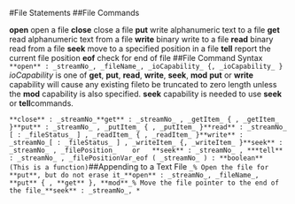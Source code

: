 #File Statements
##File Commands

**open**   open a file
**close**   close a file
**put**   write alphanumeric text to a file
**get**   read alphanumeric text from a file
**write**   binary write to a file
**read**   binary read from a file
**seek**   move to a specified position in a file
**tell**   report the current file position
**eof**   check for end of file
##File Command Syntax
`**open** : _streamNo_, _fileName_, _ioCapability_ {, _ioCapability_ }`
_ioCapability_ is one of **get**, **put**, **read**, **write**, **seek**, **mod**
**put** or **write** capability will cause any existing fileto be truncated to zero length unless the **mod** capability is also specified.
**seek** capability is needed to use **seek** or **tell**commands.


`**close** : _streamNo_**get** : _streamNo_ , _getItem_ { , _getItem_ }**put** : _streamNo_ , _putItem_ { , _putItem_ }**read** : _streamNo_ [ : _fileStatus_ ] , _readItem_ { , _readItem_ }**write** : _streamNo_[ : _fileStatus_ ] , _writeItem_ {, _writeItem_ }**seek** : _streamNo_ , _filePosition_    or   **seek** : _streamNo_ , ***tell** : _streamNo_ , _filePositionVar_eof ( _streamNo_ ) : **boolean**             (This is a function)`##Appending to a Text File
`_% Open the file for **put**, but do not erase it_**open** : _streamNo_, _fileName_, **put** { , **get** }, **mod**_% Move the file pointer to the end of the file_**seek** : _streamNo_, *`
